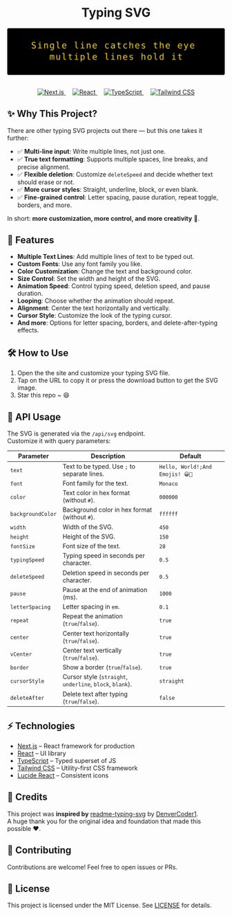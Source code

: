 <div style="text-align: center;">
  <p>
    <h1>Typing SVG</h1>
  </p>

  <img src="typing-svg.svg" alt="TypingSVG-quote" style="display: block; margin: 0 auto;">
  &nbsp;&nbsp;

  <p>
    <a href="https://nextjs.org/">
        <img src="https://img.shields.io/badge/Next.js-000000?style=for-the-badge&logo=next.js&logoColor=white" alt="Next.js">
    </a>
    &nbsp;&nbsp;&nbsp;
    <a href="https://reactjs.org/">
        <img src="https://img.shields.io/badge/React-20232A?style=for-the-badge&logo=react&logoColor=61DAFB" alt="React">
    </a>
    &nbsp;&nbsp;&nbsp;
    <a href="https://www.typescriptlang.org/">
        <img src="https://img.shields.io/badge/TypeScript-007ACC?style=for-the-badge&logo=typescript&logoColor=white" alt="TypeScript">
    </a>
    &nbsp;&nbsp;&nbsp;
    <a href="https://tailwindcss.com/">
        <img src="https://img.shields.io/badge/Tailwind_CSS-38B2AC?style=for-the-badge&logo=tailwind-css&logoColor=white" alt="Tailwind CSS">
    </a>
  </p>
</div>

## ✨ Why This Project?

There are other typing SVG projects out there — but this one takes it further:

- ✅ **Multi-line input**: Write multiple lines, not just one.  
- ✅ **True text formatting**: Supports multiple spaces, line breaks, and precise alignment.  
- ✅ **Flexible deletion**: Customize `deleteSpeed` and decide whether text should erase or not. 
- ✅ **More cursor styles**: Straight, underline, block, or even blank.  
- ✅ **Fine-grained control**: Letter spacing, pause duration, repeat toggle, borders, and more.  

In short: **more customization, more control, and more creativity** 🎨.


## 🚀 Features

- **Multiple Text Lines**: Add multiple lines of text to be typed out.  
- **Custom Fonts**: Use any font family you like.  
- **Color Customization**: Change the text and background color.  
- **Size Control**: Set the width and height of the SVG.  
- **Animation Speed**: Control typing speed, deletion speed, and pause duration.  
- **Looping**: Choose whether the animation should repeat.  
- **Alignment**: Center the text horizontally and vertically.  
- **Cursor Style**: Customize the look of the typing cursor.  
- **And more**: Options for letter spacing, borders, and delete-after-typing effects.  


## 🛠 How to Use
1. Open the the site and customize your typing SVG file.
2. Tap on the URL to copy it or press the download button to get the SVG image.
3. Star this repo ~ 😄


## 🔧 API Usage

The SVG is generated via the `/api/svg` endpoint.  
Customize it with query parameters:

| Parameter | Description | Default |
|---|---|---|
| `text` | Text to be typed. Use `;` to separate lines. | `Hello, World!;And Emojis! 😀🚀` |
| `font` | Font family for the text. | `Monaco` |
| `color` | Text color in hex format (without `#`). | `000000` |
| `backgroundColor` | Background color in hex format (without `#`). | `ffffff` |
| `width` | Width of the SVG. | `450` |
| `height` | Height of the SVG. | `150` |
| `fontSize` | Font size of the text. | `28` |
| `typingSpeed` | Typing speed in seconds per character. | `0.5` |
| `deleteSpeed` | Deletion speed in seconds per character. | `0.5` |
| `pause` | Pause at the end of animation (ms). | `1000` |
| `letterSpacing` | Letter spacing in `em`. | `0.1` |
| `repeat` | Repeat the animation (`true`/`false`). | `true` |
| `center` | Center text horizontally (`true`/`false`). | `true` |
| `vCenter` | Center text vertically (`true`/`false`). | `true` |
| `border` | Show a border (`true`/`false`). | `true` |
| `cursorStyle` | Cursor style (`straight`, `underline`, `block`, `blank`). | `straight` |
| `deleteAfter` | Delete text after typing (`true`/`false`). | `false` |


## ⚡ Technologies

- [Next.js](https://nextjs.org/) – React framework for production  
- [React](https://reactjs.org/) – UI library  
- [TypeScript](https://www.typescriptlang.org/) – Typed superset of JS  
- [Tailwind CSS](https://tailwindcss.com/) – Utility-first CSS framework  
- [Lucide React](https://lucide.dev/) – Consistent icons  


## 🙏 Credits

This project was **inspired by** [readme-typing-svg](https://github.com/DenverCoder1/readme-typing-svg) by [DenverCoder1](https://github.com/DenverCoder1).  
A huge thank you for the original idea and foundation that made this possible ❤️.


## 🤝 Contributing

Contributions are welcome! Feel free to open issues or PRs.


## 📜 License

This project is licensed under the MIT License. See [LICENSE](LICENSE) for details.
